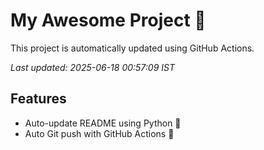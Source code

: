 # My Awesome Project 🚀

This project is automatically updated using GitHub Actions.

_Last updated: 2025-06-18 00:57:09 IST_

## Features
- Auto-update README using Python 🐍
- Auto Git push with GitHub Actions 🤖
